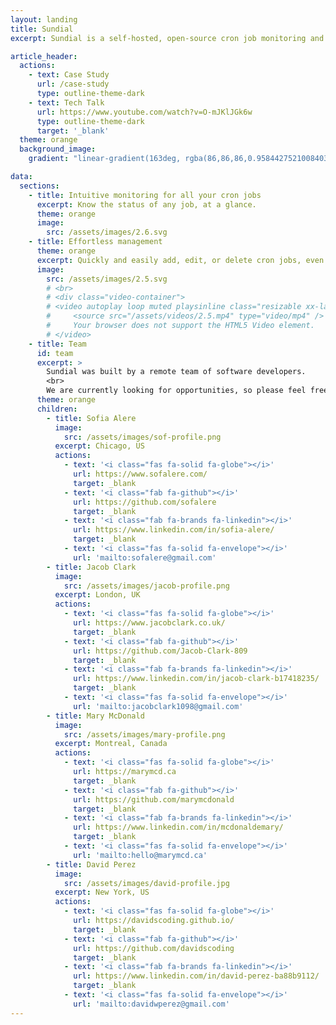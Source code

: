 ```yaml
---
layout: landing
title: Sundial
excerpt: Sundial is a self-hosted, open-source cron job monitoring and management system that can be operated across one or multiple nodes.

article_header:
  actions:
    - text: Case Study
      url: /case-study
      type: outline-theme-dark
    - text: Tech Talk
      url: https://www.youtube.com/watch?v=O-mJKlJGk6w
      type: outline-theme-dark
      target: '_blank'
  theme: orange
  background_image:
    gradient: "linear-gradient(163deg, rgba(86,86,86,0.9584427521008403) 2%, rgba(254,215,79,1) 60%, rgba(255,160,72,1) 98%);"

data:
  sections:
    - title: Intuitive monitoring for all your cron jobs
      excerpt: Know the status of any job, at a glance.
      theme: orange
      image:
        src: /assets/images/2.6.svg
    - title: Effortless management
      theme: orange
      excerpt: Quickly and easily add, edit, or delete cron jobs, even on remote nodes.
      image:
        src: /assets/images/2.5.svg
        # <br>
        # <div class="video-container">
        # <video autoplay loop muted playsinline class="resizable xx-large" aria-label="multi node architecture" width="100%">
        #     <source src="/assets/videos/2.5.mp4" type="video/mp4" />
        #     Your browser does not support the HTML5 Video element.
        # </video>
    - title: Team
      id: team
      excerpt: >
        Sundial was built by a remote team of software developers.
        <br>
        We are currently looking for opportunities, so please feel free to reach out!
      theme: orange
      children:
        - title: Sofia Alere
          image:
            src: /assets/images/sof-profile.png
          excerpt: Chicago, US
          actions:
            - text: '<i class="fas fa-solid fa-globe"></i>'
              url: https://www.sofalere.com/
              target: _blank
            - text: '<i class="fab fa-github"></i>'
              url: https://github.com/sofalere
              target: _blank
            - text: '<i class="fab fa-brands fa-linkedin"></i>'
              url: https://www.linkedin.com/in/sofia-alere/
              target: _blank
            - text: '<i class="fas fa-solid fa-envelope"></i>'
              url: 'mailto:sofalere@gmail.com'
        - title: Jacob Clark
          image:
            src: /assets/images/jacob-profile.png
          excerpt: London, UK
          actions:
            - text: '<i class="fas fa-solid fa-globe"></i>'
              url: https://www.jacobclark.co.uk/
              target: _blank
            - text: '<i class="fab fa-github"></i>'
              url: https://github.com/Jacob-Clark-809
              target: _blank
            - text: '<i class="fab fa-brands fa-linkedin"></i>'
              url: https://www.linkedin.com/in/jacob-clark-b17418235/
              target: _blank
            - text: '<i class="fas fa-solid fa-envelope"></i>'
              url: 'mailto:jacobclark1098@gmail.com'
        - title: Mary McDonald
          image:
            src: /assets/images/mary-profile.png
          excerpt: Montreal, Canada
          actions:
            - text: '<i class="fas fa-solid fa-globe"></i>'
              url: https://marymcd.ca
              target: _blank
            - text: '<i class="fab fa-github"></i>'
              url: https://github.com/marymcdonald
              target: _blank
            - text: '<i class="fab fa-brands fa-linkedin"></i>'
              url: https://www.linkedin.com/in/mcdonaldemary/
              target: _blank
            - text: '<i class="fas fa-solid fa-envelope"></i>'
              url: 'mailto:hello@marymcd.ca'
        - title: David Perez
          image:
            src: /assets/images/david-profile.jpg
          excerpt: New York, US
          actions:
            - text: '<i class="fas fa-solid fa-globe"></i>'
              url: https://davidscoding.github.io/
              target: _blank
            - text: '<i class="fab fa-github"></i>'
              url: https://github.com/davidscoding
              target: _blank
            - text: '<i class="fab fa-brands fa-linkedin"></i>'
              url: https://www.linkedin.com/in/david-perez-ba88b9112/
              target: _blank
            - text: '<i class="fas fa-solid fa-envelope"></i>'
              url: 'mailto:davidwperez@gmail.com'
---
```

